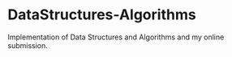 # DataStructures-Algorithms
Implementation of Data Structures and Algorithms and my online submission.
